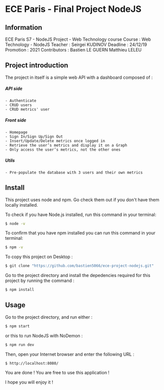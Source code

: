 # ECE Paris - Final Project NodeJS 

## Information
ECE Paris S7 - NodeJS Project - Web Technology course
Course : Web Technology - NodeJS
Teacher : Seirgei KUDINOV
Deadline : 24/12/19
Promotion : 2021
Contributors : Bastien LE GUERN Matthieu LELEU


## Project introduction 
The project in itself is a simple web API with a dashboard composed of :
##### API side  
    - Authenticate 
    - CRUD users 
    - CRUD metrics' user 
##### Front side 
    - Homepage
    - Sign In/Sign Up/Sign Out
    - Insert/Update/Delete metrics once logged in
    - Retrieve the user’s metrics and display it on a Graph 
    - Only access the user’s metrics, not the other ones
##### Utils 
    - Pre-populate the database with 3 users and their own metrics

## Install 
This project uses node and npm. Go check them out if you don't have them locally installed.

To check if you have Node.js installed, run this command in your terminal: 

```sh
$ node -v
```

To confirm that you have npm installed you can run this command in your terminal:

```sh
$ npm -v
```

To copy this project on Desktop :

```sh
$ git clone "https://github.com/bastien5066/ece-project-nodejs.git"
```
Go to the project directory and install the depedencies required for this project by running the command : 

```sh
$ npm install
```

## Usage 
Go to the project directory, and run either : 

```sh
$ npm start
```
or this to run NodeJS with NoDemon :

```sh
$ npm run dev
```

Then, open your Internet browser and enter the following URL :

 ```sh
$ http://localhost:8080/
```

You are done ! You are free to use this application !

I hope you will enjoy it !


